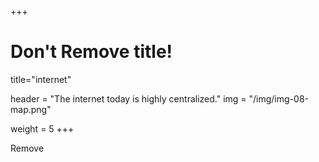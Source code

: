 +++
# Don't Remove title!
title="internet"

header = "The internet today is highly centralized."
img = "/img/img-08-map.png" 

weight = 5
+++

Remove
